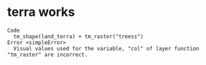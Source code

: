 # terra works

    Code
      tm_shape(land_terra) + tm_raster("treess")
    Error <simpleError>
      Visual values used for the variable, "col" of layer function "tm_raster" are incorrect.

